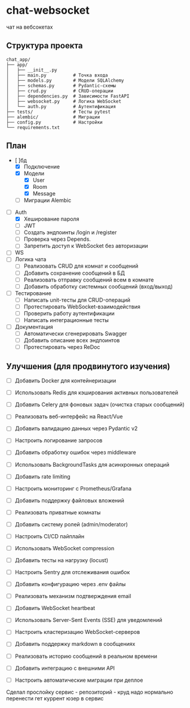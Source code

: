 # chat-websocket
чат на вебсокетах

## Структура проекта
```
chat_app/
├── app/
│   ├── __init__.py
│   ├── main.py          # Точка входа
│   ├── models.py        # Модели SQLAlchemy
│   ├── schemas.py       # Pydantic-схемы
│   ├── crud.py          # CRUD-операции
│   ├── dependencies.py  # Зависимости FastAPI
│   ├── websocket.py     # Логика WebSocket
│   └── auth.py          # Аутентификация
├── tests/               # Тесты pytest
├── alembic/             # Миграции
├── config.py            # Настройки
└── requirements.txt
```

## План
- [ ]бд
    - [x] Подключение
    - [x] Модели 
        - [x] User
        - [x] Room
        - [x] Message
    - [ ] Миграции Alembic
- [ ] Auth
	- [x] Хеширование пароля
	- [ ] JWT
	- [ ] Создать эндпоинты /login и /register
	- [ ] Проверка через Depends. 
	- [ ] Запретить доступ к WebSocket без авторизации
- [ ] WS
- [ ] Логика чата
	- [ ] Реализовать CRUD для комнат и сообщений
	- [ ] Добавить сохранение сообщений в БД
	- [ ] Реализовать отправку сообщений всем в комнате
	- [ ] Добавить обработку системных сообщений (вход/выход)
- [ ] Тестирование
	- [ ] Написать unit-тесты для CRUD-операций
	- [ ] Протестировать WebSocket-взаимодействия
	- [ ] Проверить работу аутентификации
	- [ ] Написать интеграционные тесты
- [ ] Документация
	- [ ] Автоматически сгенерировать Swagger
	- [ ] Добавить описание всех эндпоинтов
	- [ ] Протестировать через ReDoc

## Улучшения (для продвинутого изучения)
- [ ] Добавить Docker для контейнеризации
- [ ] Использовать Redis для кэширования активных пользователей
- [ ] Добавить Celery для фоновых задач (очистка старых сообщений)
- [ ] Реализовать веб-интерфейс на React/Vue
- [ ] Добавить валидацию данных через Pydantic v2
- [ ] Настроить логирование запросов
- [ ] Добавить обработку ошибок через middleware
- [ ] Использовать BackgroundTasks для асинхронных операций
- [ ] Добавить rate limiting
- [ ] Настроить мониторинг с Prometheus/Grafana
- [ ] Добавить поддержку файловых вложений
- [ ] Реализовать приватные комнаты
- [ ] Добавить систему ролей (admin/moderator)
- [ ] Настроить CI/CD пайплайн
- [ ] Использовать WebSocket compression
- [ ] Добавить тесты на нагрузку (locust)
- [ ] Настроить Sentry для отслеживания ошибок
- [ ] Добавить конфигурацию через .env файлы
- [ ] Реализовать механизм подтверждения email
- [ ] Добавить WebSocket heartbeat
- [ ] Использовать Server-Sent Events (SSE) для уведомлений
- [ ] Настроить кластеризацию WebSocket-серверов
- [ ] Добавить поддержку markdown в сообщениях
- [ ] Реализовать историю сообщений в реальном времени
- [ ] Добавить интеграцию с внешними API
- [ ] Настроить автоматические миграции при деплое


Сделал прослойку сервис - репозиторий - круд
надо нормально перенести гет куррент юзер в сервис
